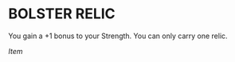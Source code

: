 ﻿---
tags:
  - Item
name: 'BOLSTER RELIC'
description: 'You gain a +1 bonus to your Strength. You can only carry one relic.'
---

# BOLSTER RELIC

You gain a +1 bonus to your Strength. You can only carry one relic.

*Item*
